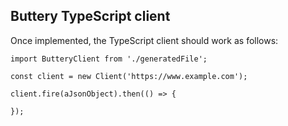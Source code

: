 ## Buttery TypeScript client

Once implemented, the TypeScript client should work as follows:

```
import ButteryClient from './generatedFile';

const client = new Client('https://www.example.com');

client.fire(aJsonObject).then(() => {

});

```
